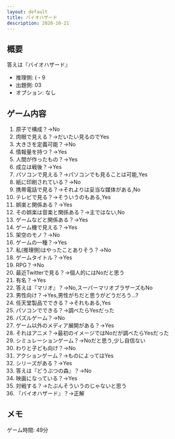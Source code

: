 ```yaml
---
layout: default
title: バイオハザード
description: 2020-10-21
---
```


## 概要

答えは『バイオハザード』

- 推理側: (・9
- 出題側: 03
- オプション: なし

## ゲーム内容

1. 原子で構成？→No
2. 肉眼で見える？→だいたい見るのでYes
3. 大きさを定義可能？→No
4. 情報量を持つ？→Yes
5. 人間が作ったもの？→Yes
6. 成立は戦後？→Yes
7. パソコンで見える？→パソコンでも見ることは可能,Yes
8. 紙に印刷されている？→No
9. 携帯電話で見る？→それよりは妥当な媒体がある,No
10. テレビで見る？→そういうのもある,Yes
11. 娯楽と関係ある？→Yes
12. その娯楽は音楽と関係ある？→主ではない,No
13. ゲームなどと関係ある？→Yes
14. ゲーム機で見える？→Yes
15. 架空のモノ？→No
16. ゲームの一種？→Yes
17. 私(推理側)はやったことありそう？→No
18. ゲームタイトル？→Yes
19. RPG？→No
20. 最近Twitterで見る？→個人的にはNoだと思う
21. 有名？→Yes
22. 答えは『マリオ』？→No,スーパーマリオブラザーズもNo
23. 男性向け？→Yes,男性がちだと思うがどうだろう…?
24. 任天堂製品でできる？→それもある,Yes
25. パソコンでできる？→調べたらYesだった
26. パズルゲーム？→No
27. ゲーム以外のメディア展開がある？→Yes
28. それはアニメ？→最初のイメージではNoだが調べたらYesだった
29. シミュレーションゲーム？→Noだと思う,少し自信ない
30. わりと子ども向け？→No
31. アクションゲーム？→ものによってはYes
32. シリーズがある？→Yes
33. 答えは『どうぶつの森』？→No
34. 映画になっている？→Yes
35. 対戦する？→たぶんそういうのじゃないと思う
36. 『バイオハザード』？→正解

## メモ

ゲーム時間: 49分
